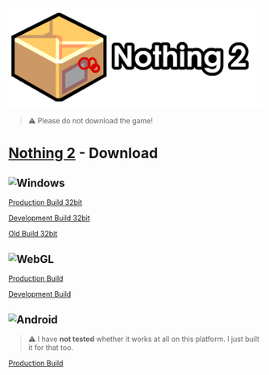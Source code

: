 ![](assets/logo.png)

> ⚠ Please do not download the game!

# [Nothing 2](https://banszky.itch.io/nothing-2) - Download

## ![Windows](https://img.shields.io/badge/Windows-0078D6?style=for-the-badge&logo=windows&logoColor=white)

[Production Build 32bit](https://drive.google.com/uc?export=download&id=1VunlHdGlP1WWVY7cjaIxeYe7e8myBy1D)

[Development Build 32bit](https://drive.google.com/uc?export=download&id=1cezxd3TISR1FUoL4pU_KndJyW_CNQVBE)

[Old Build 32bit](https://drive.google.com/uc?export=download&id=1z3CCYZG-KJSq7IZhFYGwOgxaGcqUlqqP)

## ![WebGL](https://img.shields.io/badge/WebGL-990000?logo=webgl&logoColor=white&style=for-the-badge)
[Production Build](https://drive.google.com/uc?export=download&id=1RuGHoBuaJfxvAyN8qt4wSTm2I1HxDgyo)

[Development Build](https://drive.google.com/uc?export=download&id=1JbSARRQTIC-hUAqwC5Au_TGizp1FzSgP)

## ![Android](https://img.shields.io/badge/Android-3DDC84?style=for-the-badge&logo=android&logoColor=white)
> ⚠ I have **not tested** whether it works at all on this platform. I just built it for that too.
> 
[Production Build](https://onedrive.live.com/download?cid=6AEB0DA011C539BF&resid=6AEB0DA011C539BF%2153953&authkey=AO3BX-CNR5RWxCI)
